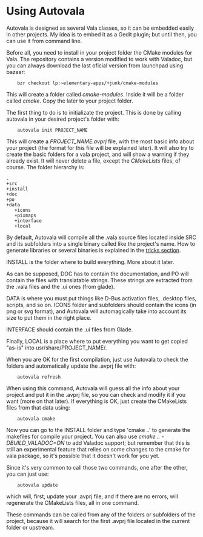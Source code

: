# Using Autovala

Autovala is designed as several Vala classes, so it can be embedded easily in other projects. My idea is to embed it as a Gedit plugin; but until then, you can use it from command line.

Before all, you need to install in your project folder the CMake modules for Vala. The repository contains a version modified to work with Valadoc, but you can always download the last oficial version from launchpad using bazaar:

        bzr checkout lp:~elementary-apps/+junk/cmake-modules
        
This will create a folder called *cmake-modules*. Inside it will be a folder
called *cmake*. Copy the later to your project folder.

The first thing to do is to initializate the project. This is done by calling
autovala in your desired project's folder with:

        autovala init PROJECT_NAME
        
This will create a *PROJECT_NAME.avprj* file, with the most basic info about
your project (the format for this file will be explained later). It will also
try to create the basic folders for a vala project, and will show a warning
if they already exist. It will never delete a file, except the *CMakeLists*
files, of course. The folder hierarchy is:

    .
    +src
    +install
    +doc
    +po
    +data
       +icons
       +pixmaps
       +interface
       +local

By default, Autovala will compile all the .vala source files located inside SRC and its subfolders into a single binary called like the project's name. How to generate libraries or several binaries is explained in the [tricks section](tricks).

INSTALL is the folder where to build everything. More about it later.

As can be supposed, DOC has to contain the documentation, and PO will contain the files with translatable strings. These strings are extracted from the .vala files and the .ui ones (from glade).

DATA is where you must put things like D-Bus activation files, .desktop files, scripts, and so on. ICONS folder and subfolders should contain the icons (in png or svg format), and Autovala will automagically take into account its size to put them in the right place.

INTERFACE should contain the .ui files from Glade.

Finally, LOCAL is a place where to put everything you want to get copied "as-is" into usr/share/PROJECT_NAME/.

When you are OK for the first compilation,
just use Autovala to check the folders and automatically update the .avprj
file with:

        autovala refresh
        
When using this command, Autovala will guess all the info about your project and put it in the .avprj file, so you can check and modify it if you want (more on that later). If everything is OK, just create the CMakeLists files from that data using:

        autovala cmake

Now you can go to the INSTALL folder and type 'cmake ..' to generate the makefiles for compile your project.
You can also use *cmake .. -DBUILD_VALADOC=ON* to add Valadoc support; but remember that this is still an experimental feature that relies on some changes to the cmake for vala package, so it's possible that it doesn't work for you yet.

Since it's very common to call those two commands, one after the other, you can just use:

        autovala update

which will, first, update your .avprj file, and if there are no errors, will regenerate the CMakeLists files, all in one command.

These commands can be called from any of the folders or subfolders of the
project, because it will search for the first .avprj file located in the
current folder or upstream.

